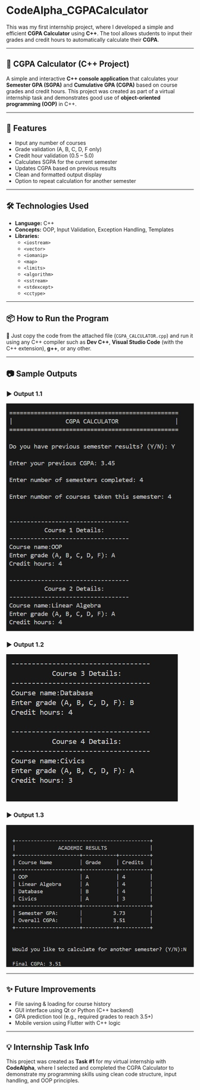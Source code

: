 # CodeAlpha_CGPACalculator

This was my first internship project, where I developed a simple and efficient **CGPA Calculator** using **C++**. The tool allows students to input their grades and credit hours to automatically calculate their **CGPA**.

---

## 📘 CGPA Calculator (C++ Project)

A simple and interactive **C++ console application** that calculates your **Semester GPA (SGPA)** and **Cumulative GPA (CGPA)** based on course grades and credit hours. This project was created as part of a virtual internship task and demonstrates good use of **object-oriented programming (OOP)** in C++.

---

## 🚀 Features

- Input any number of courses
- Grade validation (A, B, C, D, F only)
- Credit hour validation (0.5 – 5.0)
- Calculates SGPA for the current semester
- Updates CGPA based on previous results
- Clean and formatted output display
- Option to repeat calculation for another semester

---

## 🛠️ Technologies Used

- **Language:** C++  
- **Concepts:** OOP, Input Validation, Exception Handling, Templates  
- **Libraries:**  
  - `<iostream>`  
  - `<vector>`  
  - `<iomanip>`  
  - `<map>`  
  - `<limits>`  
  - `<algorithm>`  
  - `<sstream>`  
  - `<stdexcept>`  
  - `<cctype>`  

---

## 📦 How to Run the Program

📝 Just copy the code from the attached file (`CGPA_CALCULATOR.cpp`) and run it using any C++ compiler such as **Dev C++**, **Visual Studio Code** (with the C++ extension), **g++**, or any other.

---

## 📷 Sample Outputs

### ▶️ Output 1.1
![Output 1.1](sample_outputs/Sample%20output%201.jpg)

### ▶️ Output 1.2
![Output 1.2](sample_outputs/Sample%20output%202.jpg)

### ▶️ Output 1.3
![Output 1.3](sample_outputs/Sample%20output%203.jpg)

---
## ✨ Future Improvements

- File saving & loading for course history  
- GUI interface using Qt or Python (C++ backend)  
- GPA prediction tool (e.g., required grades to reach 3.5+)  
- Mobile version using Flutter with C++ logic  

---

## 💡 Internship Task Info

This project was created as **Task #1** for my virtual internship with **CodeAlpha**, where I selected and completed the CGPA Calculator to demonstrate my programming skills using clean code structure, input handling, and OOP principles.



